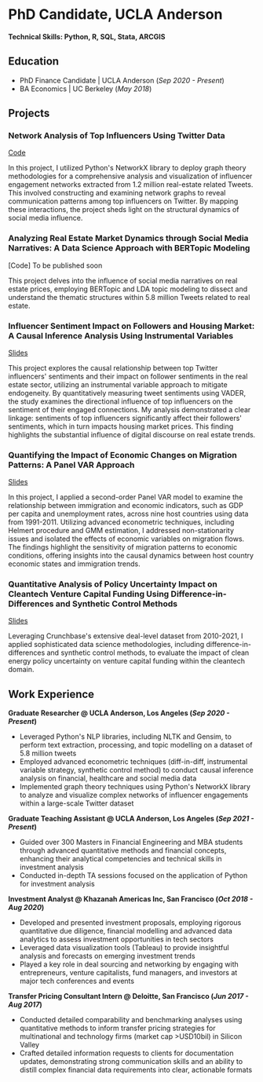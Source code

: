 #  PhD Candidate, UCLA Anderson

#### Technical Skills: Python, R, SQL, Stata, ARCGIS

## Education
- PhD Finance Candidate | UCLA Anderson (_Sep 2020 - Present_) 
- BA Economics | UC Berkeley (_May 2018_)

## Projects 
### Network Analysis of Top Influencers Using Twitter Data
[Code](https://github.com/mlcheah/portfolio/blob/main/project_code/network_analysis.ipynb)

In this project, I utilized Python's NetworkX library to deploy graph theory methodologies for a comprehensive analysis and visualization of influencer engagement networks extracted from 1.2 million real-estate related Tweets. This involved constructing and examining network graphs to reveal communication patterns among top influencers on Twitter. By mapping these interactions, the project sheds light on the structural dynamics of social media influence. 

### Analyzing Real Estate Market Dynamics through Social Media Narratives: A Data Science Approach with BERTopic Modeling
[Code] To be published soon

This project delves into the influence of social media narratives on real estate prices, employing BERTopic and LDA topic modeling to dissect and understand the thematic structures within 5.8 million Tweets related to real estate.

### Influencer Sentiment Impact on Followers and Housing Market: A Causal Inference Analysis Using Instrumental Variables
[Slides](https://drive.google.com/file/d/1Khq5yeqj5lEdjP-GpIT9TGQmkuxhYc0a/view?usp=drive_link)

This project explores the causal relationship between top Twitter influencers' sentiments and their impact on follower sentiments in the real estate sector, utilizing an instrumental variable approach to mitigate endogeneity. By quantitatively measuring tweet sentiments using VADER, the study examines the directional influence of top influencers on the sentiment of their engaged connections. My analysis demonstrated a clear linkage: sentiments of top influencers significantly affect their followers' sentiments, which in turn impacts housing market prices. This finding highlights the substantial influence of digital discourse on real estate trends.

### Quantifying the Impact of Economic Changes on Migration Patterns: A Panel VAR Approach
[Slides](https://drive.google.com/file/d/1SliFnsmI626Vtv4kn6dUQXJSlh7LAvFt/view?usp=drive_link)

In this project, I applied a second-order Panel VAR model to examine the relationship between immigration and economic indicators, such as GDP per capita and unemployment rates, across nine host countries using data from 1991-2011. Utilizing advanced econometric techniques, including Helmert procedure and GMM estimation, I addressed non-stationarity issues and isolated the effects of economic variables on migration flows. The findings highlight the sensitivity of migration patterns to economic conditions, offering insights into the causal dynamics between host country economic states and immigration trends.

### Quantitative Analysis of Policy Uncertainty Impact on Cleantech Venture Capital Funding Using Difference-in-Differences and Synthetic Control Methods
[Slides](https://drive.google.com/file/d/1M0j-qLO2n_tPtNeiqG2zzOqd74dXbaRu/view?usp=drive_link)

Leveraging Crunchbase's extensive deal-level dataset from 2010-2021, I applied sophisticated data science methodologies, including difference-in-differences and synthetic control methods, to evaluate the impact of clean energy policy uncertainty on venture capital funding within the cleantech domain.

## Work Experience 
**Graduate Researcher @ UCLA Anderson, Los Angeles (_Sep 2020 - Present_)**
- Leveraged Python's NLP libraries, including NLTK and Gensim, to perform text extraction, processing, and topic modelling on a dataset of 5.8 million tweets
- Employed advanced econometric techniques (diff-in-diff, instrumental variable strategy, synthetic control method) to conduct causal inference analysis on financial, healthcare and social media data
- Implemented graph theory techniques using Python's NetworkX library to analyze and visualize complex networks of influencer engagements within a large-scale Twitter dataset

**Graduate Teaching Assistant @ UCLA Anderson, Los Angeles (_Sep 2021 - Present_)**
- Guided over 300 Masters in Financial Engineering and MBA students through advanced quantitative methods and financial concepts, enhancing their analytical competencies and technical skills in investment analysis
- Conducted in-depth TA sessions focused on the application of Python for investment analysis

**Investment Analyst @ Khazanah Americas Inc, San Francisco (_Oct 2018 - Aug 2020_)**
- Developed and presented investment proposals, employing rigorous quantitative due diligence, financial modelling and advanced data analytics to assess investment opportunities in tech sectors
- Leveraged data visualization tools (Tableau) to provide insightful analysis and forecasts on emerging investment trends
- Played a key role in deal sourcing and networking by engaging with entrepreneurs, venture capitalists, fund managers, and investors at major tech conferences and events

**Transfer Pricing Consultant Intern @ Deloitte, San Francisco (_Jun 2017 - Aug 2017_)**
- Conducted detailed comparability and benchmarking analyses using quantitative methods to inform transfer pricing strategies for multinational and technology firms (market cap >USD10bil) in Silicon Valley
- Crafted detailed information requests to clients for documentation updates, demonstrating strong communication skills and an ability to distill complex financial data requirements into clear, actionable formats


